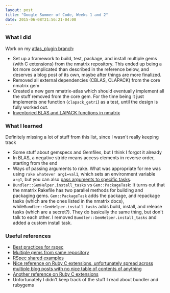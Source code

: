 ```yaml
---
layout: post
title: "Google Summer of Code, Weeks 1 and 2"
date: 2015-06-08T21:56:21-04:00
---
```


### What I did
Work on my [atlas\_plugin branch](https://github.com/wlevine/nmatrix/tree/atlas_plugin):

 * Set up a framework to build, test, package, and install multiple gems (with C
 extensions) from the nmatrix repository. This ended up being a lot more
 complicated than described in the reference below, and deserves a blog post 
 of its own, maybe after things are more finalized.
 * Removed all external dependencies (CBLAS, CLAPACK) from the core nmatrix
 gem
 * Created a new gem nmatrix-atlas which should eventually implement all the
 stuff removed from the core gem. For the time being it just implements one
 function (`clapack_getri`) as a test, until the design is fully worked out.
 * [Inventoried BLAS and LAPACK functions in nmatrix](https://github.com/wlevine/nmatrix/wiki/Inventory)

### What I learned
Definitely missing a lot of stuff from this list, since I wasn't really keeping track

 * Some stuff about gemspecs and Gemfiles, but I think I forgot it already
 * In BLAS, a negative stride means access elements in reverse order, starting from the end
 * Ways of passing arguments to rake. What was appropriate for me was using
 `rake whatever arg1=val1`, which sets an environment variable `arg1`, but
 you can also [pass arguments to specific tasks](https://stackoverflow.com/questions/825748/how-do-i-pass-command-line-arguments-to-a-rake-task).
 * `Bundler::GemHelper.install_tasks` vs `Gem::PackageTask`: It turns out
 that the nmatrix Rakefile has two parallel methods for building and
 packaging gems. `Gem::PackageTask` adds the package, and repackage tasks
 (which are the ones listed in the nmatrix docs), while`Bundler::GemHelper.install_tasks` adds build, install, and release
 tasks (which are a secret?). They do basically the same thing, but don't talk to each other. I removed `Bundler::GemHelper.install_tasks`
 and added a custom install task.

### Useful references
 * [Best practices for rspec](http://betterspecs.org/)
 * [Multiple gems from same repository](http://opensoul.org/2012/05/30/releasing-multiple-gems-from-one-repository/)
 * [RSpec shared examples](https://www.relishapp.com/rspec/rspec-core/docs/example-groups/shared-examples)
 * [Nice reference on Ruby C extensions, unfortunately spread across multiple blog posts with no nice table of contents of anything](http://clalance.blogspot.com/2011/01/writing-ruby-extensions-in-c-part-3.html)
 * [Another reference on Ruby C extensions](http://phrogz.net/programmingruby/ext_ruby.html)
 * Unfortunately I didn't keep track of the stuff I read about bundler and rubygems
